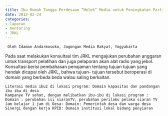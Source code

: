 ```yaml
---
title: Ibu Rumah Tangga Perdesaan “Melek” Media untuk Peningkatan Partisipasi Perempuan dan Pemenuhan Kebutuhan Informasi - Mentoring 24 Februari 2012
date: 2012-02-24
categories:
- laporan
- mentoring
- JRKL
---
```


     Oleh Idaman Andarmosoko, Jagongan Media Rakyat, Yogyakarta

Pada saat melakukan konsultasi tim JRKL mengajukan perubahan anggaran untuk transport pelatihan dan juga pelaporan akan alat radio yang jebol. Konsultasi berisi pembahasan penajaman tentang tujuan tujuan yang hendak dicapai oleh JRKL, bahwa tujuan- tujuan tersebut beroperasi di domain yang berbeda beda walau saling berkaitan.

    Literasi media ibu2 di lokasi program: Domain kapasitas dan pandangan ibu ibu di desa
    Kampanye TV sehat, dengan melibatkan ibu-ibu di lokasi program : Domain : perubahan isi siaranTV, perubahan perilaku pelaku siaran TV
    Jam belajar 1 jam di Desa: Domain: Pemerintah desa dan warga desa
    Sinergi dengan kerja KPID: Domain institusi lokal bidang penyiaran
